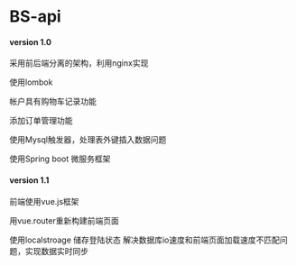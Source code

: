 # BS-api

#### version 1.0
采用前后端分离的架构，利用nginx实现

使用lombok

帐户具有购物车记录功能

添加订单管理功能

使用Mysql触发器，处理表外键插入数据问题

使用Spring boot 微服务框架

#### version 1.1
前端使用vue.js框架

用vue.router重新构建前端页面

使用localstroage 储存登陆状态 解决数据库io速度和前端页面加载速度不匹配问题，实现数据实时同步
